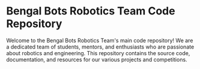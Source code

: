 # Bengal Bots Robotics Team Code Repository

Welcome to the Bengal Bots Robotics Team's main code repository! We are a dedicated team of students, mentors, and enthusiasts who are passionate about robotics and engineering. This repository contains the source code, documentation, and resources for our various projects and competitions.